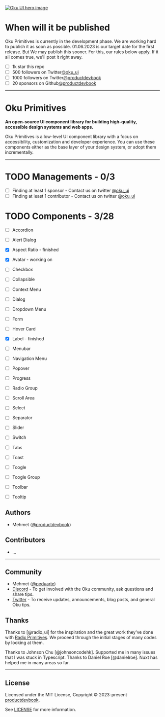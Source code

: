 <a href="https://oku-ui.com/primitives" >
  <img alt="Oku UI hero image" src="">
</a>

# When will it be published

Oku Primitives is currently in the development phase. We are working hard to publish it as soon as possible. 01.06.2023 is our target date for the first release. But We may publish this sooner. For this, our rules below apply. If it all comes true, we'll post it right away.

- [ ] 1k star this repo
- [ ] 500 followers on Twitter[@oku_ui](https://twitter.com/oku_ui)
- [ ] 1000 followers on Twitter[@productdevbook](https://twitter.com/productdevbook)
- [ ] 20 sponsors on Github[@productdevbook](https://github.com/sponsors/productdevbook)

---

# Oku Primitives

**An open-source UI component library for building high-quality, accessible design systems and web apps.**

Oku Primitives is a low-level UI component library with a focus on accessibility, customization and developer experience. You can use these components either as the base layer of your design system, or adopt them incrementally.

---

# TODO Managements - 0/3

- [ ] Finding at least 1 sponsor - Contact us on twitter [@oku_ui](https://twitter.com/oku_ui)
- [ ] Finding at least 1 contributor - Contact us on twitter [@oku_ui](https://twitter.com/oku_ui)

# TODO Components - 3/28

- [ ] Accordion
- [ ] Alert Dialog
- [x] Aspect Ratio - finished
- [x] Avatar - working on
- [ ] Checkbox
- [ ] Collapsible
- [ ] Context Menu
- [ ] Dialog
- [ ] Dropdown Menu
- [ ] Form
- [ ] Hover Card
- [x] Label - finished
- [ ] Menubar
- [ ] Navigation Menu
- [ ] Popover
- [ ] Progress
- [ ] Radio Group
- [ ] Scroll Area
- [ ] Select
- [ ] Separator
- [ ] Slider
- [ ] Switch
- [ ] Tabs
- [ ] Toast
- [ ] Toogle
- [ ] Toogle Group
- [ ] Toolbar
- [ ] Tooltip





## Authors

- Mehmet ([@productdevbook](https://twitter.com/productdevbook))


## Contributors

- ...

---

## Community

- Mehmet ([@peduarte](https://twitter.com/productdevbook))
- [Discord](https://chat.productdevbook.com) - To get involved with the Oku community, ask questions and share tips.
- [Twitter](https://twitter.com/oku_ui) - To receive updates, announcements, blog posts, and general Oku tips.

## Thanks

Thanks to [@radix_ui] for the inspiration and the great work they've done with [Radix Primitives](https://radix-ui.com/primitives/docs/primitives/introduction). We proceed through the initial stages of many codes by looking at them.

Thanks to Johnson Chu [@johnsoncodehk]. Supported me in many issues that I was stuck in Typescript.
Thanks to Daniel Roe [@danielroe]. Nuxt has helped me in many areas so far.


---

## License

Licensed under the MIT License, Copyright © 2023-present [productdevbook](https://twitter.com/productdevbook).

See [LICENSE](./LICENSE) for more information.